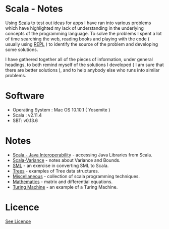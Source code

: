 # Scala - Notes

Using [Scala](http://www.scala-lang.org/) to test out ideas for apps I have ran into various problems
which have highlighted my lack of understanding in the underlying concepts of the programming language. 
To solve the problems I spent a lot of time searching the web, reading books and playing with the code ( 
usually using [REPL](http://www.javacodegeeks.com/2011/09/scala-tutorial-scala-repl-expressions.html) ) to 
identify the source of the problem and developing some solutions.

I have gathered together all of the pieces of information, under general headings, to both remind
myself of the solutions I developed ( I am sure that there are better solutions ), 
and to help anybody else who runs into similar problems.

# Software
 
* Operating System : Mac OS 10.10.1 ( Yosemite )
* Scala : v2.11.4
* SBT: v0.13.6


# Notes

* [Scala - Java Interoperability](/Java-Interoperability) - accessing Java Libraries from Scala.
* [Scala-Variance](/Variance) - notes about Variance and Bounds.
* [SML](/SML) - an exercise in converting SML to Scala.
* [Trees](/Trees) - examples of Tree data structures.
* [Miscellaneous](/Miscellaneous) - collection of scala programming techniques.
* [Mathematics](/Mathematics) - matrix and differential equations.
* [Turing Machine](/Turing-Machine) - an example of a Turing Machine.


# Licence

[See Licence](/LICENSE)










